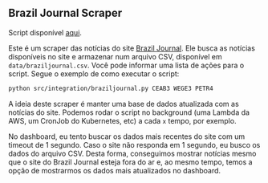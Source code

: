 ## Brazil Journal Scraper

Script disponível [aqui](./src/integration/braziljournal.py).

Este é um scraper das notícias do site [Brazil Journal](https://braziljournal.com/). Ele busca as notícias disponíveis no site e armazenar num arquivo CSV, disponível em `data/braziljournal.csv`. Você pode informar uma lista de ações para o script. Segue o exemplo de como executar o script:

```bash
python src/integration/braziljournal.py CEAB3 WEGE3 PETR4
```

A ideia deste scraper é manter uma base de dados atualizada com as notícias do site. Podemos rodar o script no background (uma Lambda da AWS, um CronJob do Kubernetes, etc) a cada `x` tempo, por exemplo.

No dashboard, eu tento buscar os dados mais recentes do site com um timeout de 1 segundo. Caso o site não responda em 1 segundo, eu busco os dados do arquivo CSV. Desta forma, conseguimos mostrar notícias mesmo que o site do Brazil Journal esteja fora do ar e, ao mesmo tempo, temos a opção de mostrarmos os dados mais atualizados no dashboard.
